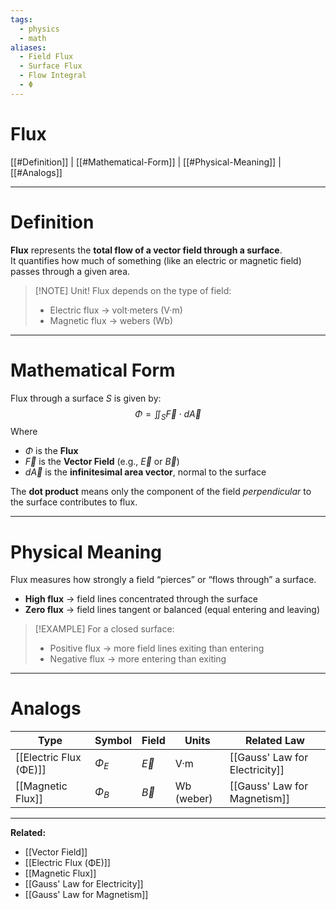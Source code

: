 ```yaml
---
tags:
  - physics
  - math
aliases:
  - Field Flux
  - Surface Flux
  - Flow Integral
  - Φ
---
```

# Flux
[[#Definition]] | [[#Mathematical-Form]] | [[#Physical-Meaning]] | [[#Analogs]]

---

# Definition
**Flux** represents the **total flow of a vector field through a surface**.  
It quantifies how much of something (like an electric or magnetic field) passes through a given area.

> [!NOTE] Unit!
> Flux depends on the type of field:  
> - Electric flux → volt·meters (V·m)  
> - Magnetic flux → webers (Wb)

---

# Mathematical Form
Flux through a surface $S$ is given by:
$$
\Phi = \iint_S \vec{F} \cdot d\vec{A}
$$
Where  
- $\Phi$ is the **Flux**  
- $\vec{F}$ is the **Vector Field** (e.g., $\vec{E}$ or $\vec{B}$)  
- $d\vec{A}$ is the **infinitesimal area vector**, normal to the surface  

The **dot product** means only the component of the field *perpendicular* to the surface contributes to flux.

---

# Physical Meaning
Flux measures how strongly a field “pierces” or “flows through” a surface.  
- **High flux** → field lines concentrated through the surface  
- **Zero flux** → field lines tangent or balanced (equal entering and leaving)

> [!EXAMPLE]
> For a closed surface:
> - Positive flux → more field lines exiting than entering  
> - Negative flux → more entering than exiting  

---

# Analogs
| Type | Symbol | Field | Units | Related Law |
|------|---------|--------|--------|--------------|
| [[Electric Flux (ΦE)]] | $\Phi_E$ | $\vec{E}$ | V·m | [[Gauss' Law for Electricity]] |
| [[Magnetic Flux]] | $\Phi_B$ | $\vec{B}$ | Wb (weber) | [[Gauss' Law for Magnetism]] |

---

**Related:**  
- [[Vector Field]]  
- [[Electric Flux (ΦE)]]  
- [[Magnetic Flux]]  
- [[Gauss' Law for Electricity]]  
- [[Gauss' Law for Magnetism]]

